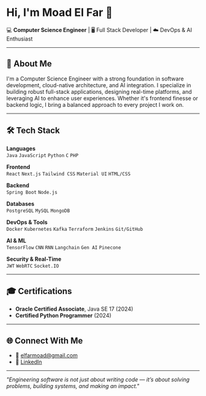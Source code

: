 # Hi, I'm Moad El Far 👋

💻 **Computer Science Engineer** | 🖥️ Full Stack Developer | ☁️ DevOps & AI Enthusiast  


---

## 🚀 About Me

I'm a Computer Science Engineer with a strong foundation in software development, cloud-native architecture, and AI integration. I specialize in building robust full-stack applications, designing real-time platforms, and leveraging AI to enhance user experiences. Whether it's frontend finesse or backend logic, I bring a balanced approach to every project I work on.

---



## 🛠️ Tech Stack

**Languages**  
`Java` `JavaScript` `Python` `C` `PHP`

**Frontend**  
`React` `Next.js` `Tailwind CSS` `Material UI` `HTML/CSS`

**Backend**  
`Spring Boot` `Node.js`

**Databases**  
`PostgreSQL` `MySQL` `MongoDB`

**DevOps & Tools**  
`Docker` `Kubernetes` `Kafka` `Terraform` `Jenkins` `Git/GitHub`

**AI & ML**  
`TensorFlow` `CNN` `RNN` `Langchain` `Gen AI` `Pinecone`

**Security & Real-Time**  
`JWT` `WebRTC` `Socket.IO`





---

## 🎓 Certifications

- **Oracle Certified Associate**, Java SE 17 (2024)  
- **Certified Python Programmer** (2024)

---

## 🌐 Connect With Me

- 📧 [elfarmoad@gmail.com](mailto:elfarmoad@gmail.com)  
- 💼 [LinkedIn](https://www.linkedin.com/in/moad-el-far-389805293/)  


---

_"Engineering software is not just about writing code — it’s about solving problems, building systems, and making an impact."_
